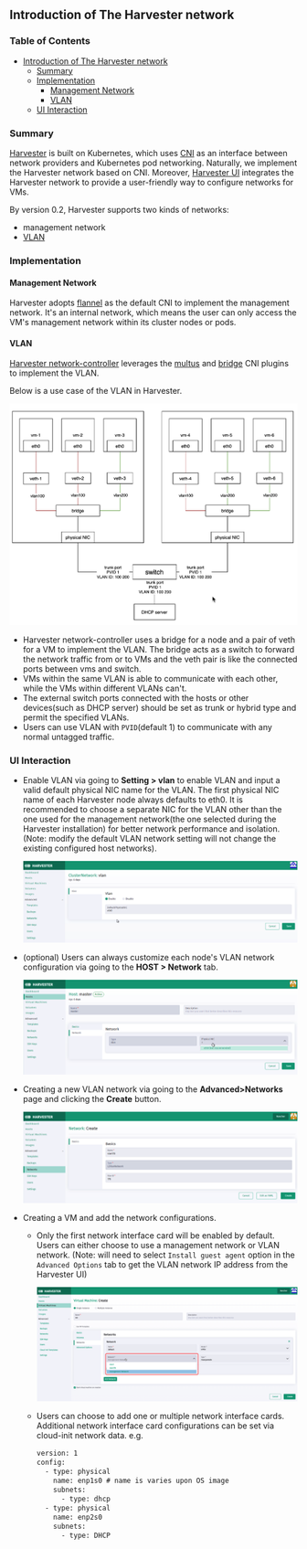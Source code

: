 ## Introduction of The Harvester network

### Table of Contents
* [Introduction of The Harvester network](#introduction-of-the-harvester-network)
  * [Summary](#summary)
  * [Implementation](#implementation)
    * [Management Network](#management-network)
    * [VLAN](#vlan)
  * [UI Interaction](#ui-interaction)


### Summary
[Harvester](https://github.com/harvester/harvester) is built on Kubernetes, which uses [CNI](https://github.com/containernetworking/cni) as an interface between network providers and Kubernetes pod networking. Naturally, we implement the Harvester network based on CNI. Moreover, [Harvester UI](https://github.com/harvester/harvester-ui) integrates the Harvester network to provide a user-friendly way to configure networks for VMs.

By version 0.2, Harvester supports two kinds of networks: 
- management network
- [VLAN](https://en.wikipedia.org/wiki/Virtual_LAN)

### Implementation

#### Management Network

Harvester adopts [flannel](https://github.com/flannel-io/flannel) as the default CNI to implement the management network. It's an internal network, which means the user can only access the VM's management network within its cluster nodes or pods.

#### VLAN

[Harvester network-controller](https://github.com/harvester/harvester-network-controller) leverages the [multus](https://github.com/k8snetworkplumbingwg/multus-cni) and [bridge](https://www.cni.dev/plugins/current/main/bridge/) CNI plugins to implement the VLAN.  

Below is a use case of the VLAN in Harvester.

  ![](./assets/vlan-case.png)

- Harvester network-controller uses a bridge for a node and a pair of veth for a VM to implement the VLAN. The bridge acts as a switch to forward the network traffic from or to VMs and the veth pair is like the connected ports between vms and switch.
- VMs within the same VLAN is able to communicate with each other, while the VMs within different VLANs can't.
- The external switch ports connected with the hosts or other devices(such as DHCP server) should be set as trunk or hybrid type and permit the specified VLANs.
- Users can use VLAN with `PVID`(default 1) to communicate with any normal untagged traffic.

### UI Interaction

- Enable VLAN via going to **Setting > vlan** to enable VLAN and input a valid default physical NIC name for the VLAN. The first physical NIC name of each Harvester node always defaults to eth0. It is recommended to choose a separate NIC for the VLAN other than the one used for the management network(the one selected during the Harvester installation) for better network performance and isolation. (Note: modify the default VLAN network setting will not change the existing configured host networks).

  ![](./assets/enable-vlan.png)

- (optional) Users can always customize each node's VLAN network configuration via going to the **HOST > Network** tab.

  ![](./assets/node-network-configuration.png)
  
- Creating a new VLAN network via going to the **Advanced>Networks** page and clicking the **Create** button.

  ![](./assets/create-network.png)

- Creating a VM and add the network configurations.

  - Only the first network interface card will be enabled by default. Users can either choose to use a management network or VLAN network. (Note: will need to select `Install guest agent` option in the `Advanced Options` tab to get the VLAN network IP address from the Harvester UI)

    ![](./assets/vm-network-configuration.png)

  - Users can choose to add one or multiple network interface cards. Additional network interface card configurations can be set via cloud-init network data. e.g.

    ```
    version: 1
    config:
      - type: physical
        name: enp1s0 # name is varies upon OS image
        subnets:
          - type: dhcp
      - type: physical
        name: enp2s0 
        subnets:
          - type: DHCP
    ```